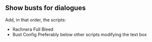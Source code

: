 ## Show busts for dialogues

Add, in that order, the scripts:
- Rachnera Full Bleed
- Bust Config
Preferably below other scripts modifying the text box
